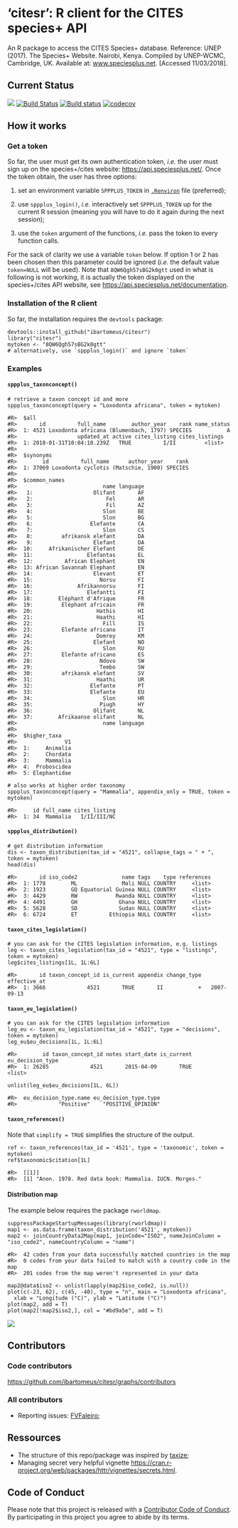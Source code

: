 ‘citesr’: R client for the CITES species+ API
=============================================

An R package to access the CITES Species+ database. Reference: UNEP
(2017). The Species+ Website. Nairobi, Kenya. Compiled by UNEP-WCMC,
Cambridge, UK. Available at: www.speciesplus.net. \[Accessed
11/03/2018\].

Current Status
--------------

![](https://img.shields.io/badge/citesr-InDevelopment-d7ae67.svg)
[![Build
Status](https://travis-ci.org/ibartomeus/citesr.svg?branch=master)](https://travis-ci.org/ibartomeus/citesr)
[![Build
status](https://ci.appveyor.com/api/projects/status/j8u04bwan0kqpn0f?svg=true)](https://ci.appveyor.com/project/KevCaz/citesr)
[![codecov](https://codecov.io/gh/ibartomeus/citesr/branch/master/graph/badge.svg)](https://codecov.io/gh/ibartomeus/citesr)

How it works
------------

### Get a token

So far, the user must get its own authentication token, *i.e.* the user
must sign up on the species+/cites website:
<https://api.speciesplus.net/>. Once the token obtain, the user has
three options:

1.  set an environment variable `SPPPLUS_TOKEN` in
    [`.Renviron`](https://stat.ethz.ch/R-manual/R-devel/library/base/html/Startup.html)
    file (preferred);

2.  use `sppplus_login()`, *i.e.* interactively set `SPPPLUS_TOKEN` up
    for the current R session (meaning you will have to do it again
    during the next session);

3.  use the `token` argument of the functions, *i.e.* pass the token to
    every function calls.

For the sack of clarity we use a variable `token` below. If option 1 or
2 has been chosen then this parameter could be ignored (*i.e.* the
default value `token=NULL` will be used). Note that `8QW6Qgh57sBG2k0gtt`
used in what is following is not working, it is actually the token
displayed on the species+/cites API website, see
<https://api.speciesplus.net/documentation>.

### Installation of the R client

So far, the installation requires the `devtools` package:

    devtools::install_github("ibartomeus/citesr")
    library("citesr")
    mytoken <- "8QW6Qgh57sBG2k0gtt"
    # alternatively, use `sppplus_login()` and ignore `token`

### Examples

#### `sppplus_taxonconcept()`

    # retrieve a taxon concept id and more
    sppplus_taxonconcept(query = "Loxodonta africana", token = mytoken)

    #R>  $all
    #R>       id          full_name        author_year    rank name_status
    #R>  1: 4521 Loxodonta africana (Blumenbach, 1797) SPECIES           A
    #R>                   updated_at active cites_listing cites_listings
    #R>  1: 2018-01-31T10:04:10.239Z   TRUE          I/II         <list>
    #R>  
    #R>  $synonyms
    #R>        id          full_name      author_year    rank
    #R>  1: 37069 Loxodonta cyclotis (Matschie, 1900) SPECIES
    #R>  
    #R>  $common_names
    #R>                           name language
    #R>   1:                   Olifant       AF
    #R>   2:                       Fel       AR
    #R>   3:                       Fil       AZ
    #R>   4:                      Slon       BE
    #R>   5:                      Slon       BG
    #R>   6:                  Elefante       CA
    #R>   7:                      Slon       CS
    #R>   8:         afrikansk elefant       DA
    #R>   9:                   Elefant       DA
    #R>  10:     Afrikanischer Elefant       DE
    #R>  11:                 Elefantas       EL
    #R>  12:          African Elephant       EN
    #R>  13: African Savannah Elephant       EN
    #R>  14:                   Elevant       ET
    #R>  15:                     Norsu       FI
    #R>  16:              Afrikannorsu       FI
    #R>  17:                 Elefantti       FI
    #R>  18:        Eléphant d'Afrique       FR
    #R>  19:         Eléphant africain       FR
    #R>  20:                    Hathis       HI
    #R>  21:                    Haathi       HI
    #R>  22:                      Fill       IS
    #R>  23:         Elefante africano       IT
    #R>  24:                    Domrey       KM
    #R>  25:                   Elefant       NO
    #R>  26:                      Slon       RU
    #R>  27:         Elefante africano       ES
    #R>  28:                     Ndovo       SW
    #R>  29:                     Tembo       SW
    #R>  30:         afrikansk elefant       SV
    #R>  31:                    Haathi       UR
    #R>  32:                  Elefante       PT
    #R>  33:                  Elefante       EU
    #R>  34:                      Slon       HR
    #R>  35:                     Piugh       HY
    #R>  36:                   Olifant       NL
    #R>  37:        Afrikaanse olifant       NL
    #R>                           name language
    #R>  
    #R>  $higher_taxa
    #R>               V1
    #R>  1:     Animalia
    #R>  2:     Chordata
    #R>  3:     Mammalia
    #R>  4:  Proboscidea
    #R>  5: Elephantidae

    # also works at higher order taxonomy
    sppplus_taxonconcept(query = "Mammalia", appendix_only = TRUE, token = mytoken)

    #R>     id full_name cites_listing
    #R>  1: 34  Mammalia   I/II/III/NC

#### `sppplus_distribution()`

    # get distribution information
    dis <- taxon_distribution(tax_id = "4521", collapse_tags = " + ", token = mytoken)
    head(dis)

    #R>       id iso_code2              name tags    type references
    #R>  1: 1778        ML              Mali NULL COUNTRY     <list>
    #R>  2: 1923        GQ Equatorial Guinea NULL COUNTRY     <list>
    #R>  3: 4429        RW            Rwanda NULL COUNTRY     <list>
    #R>  4: 4491        GH             Ghana NULL COUNTRY     <list>
    #R>  5: 5628        SD             Sudan NULL COUNTRY     <list>
    #R>  6: 6724        ET          Ethiopia NULL COUNTRY     <list>

#### `taxon_cites_legislation()`

    # you can ask for the CITES legislation information, e.g. listings
    leg <- taxon_cites_legislation(tax_id = "4521", type = "listings", token = mytoken)
    leg$cites_listings[1L, 1L:6L]

    #R>       id taxon_concept_id is_current appendix change_type effective_at
    #R>  1: 3666             4521       TRUE       II           +   2007-09-13

#### `taxon_eu_legislation()`

    # you can ask for the CITES legislation information
    leg_eu <- taxon_eu_legislation(tax_id = "4521", type = "decisions", token = mytoken)
    leg_eu$eu_decisions[1L, 1L:6L]

    #R>        id taxon_concept_id notes start_date is_current eu_decision_type
    #R>  1: 26285             4521       2015-04-09       TRUE           <list>

    unlist(leg_eu$eu_decisions[1L, 6L])

    #R>  eu_decision_type.name eu_decision_type.type 
    #R>             "Positive"    "POSITIVE_OPINION"

#### `taxon_references()`

Note that `simplify = TRUE` simplifies the structure of the output.

    ref <- taxon_references(tax_id = '4521', type = 'taxonomic', token = mytoken)
    ref$taxonomic$citation[1L]

    #R>  [[1]]
    #R>  [1] "Anon. 1978. Red data book: Mammalia. IUCN. Morges."

#### Distribution map

The example below requires the package `rworldmap`.

    suppressPackageStartupMessages(library(rworldmap))
    map1 <- as.data.frame(taxon_distribution('4521', mytoken))
    map2 <- joinCountryData2Map(map1, joinCode="ISO2", nameJoinColumn = "iso_code2", nameCountryColumn = "name")

    #R>  42 codes from your data successfully matched countries in the map
    #R>  0 codes from your data failed to match with a country code in the map
    #R>  201 codes from the map weren't represented in your data

    map2@data$iso2 <- unlist(lapply(map2$iso_code2, is.null))
    plot(c(-23, 62), c(45, -40), type = "n", main = "Loxodonta africana",
      xlab = "Longitude (°C)", ylab = "Latitude (°C)")
    plot(map2, add = T)
    plot(map2[!map2$iso2,], col = "#bd9a5e", add = T)

<img src="inst/assets/img/map-1.png" style="display: block; margin: auto;" />

Contributors
------------

### Code contributors

<https://github.com/ibartomeus/citesr/graphs/contributors>

### All contributors

-   Reporting issues: [FVFaleiro](https://github.com/FVFaleiro);

Ressources
----------

-   The structure of this repo/package was inspired by
    [taxize](https://github.com/ropensci/taxize);
-   Managing secret very helpful vignette
    <https://cran.r-project.org/web/packages/httr/vignettes/secrets.html>.

Code of Conduct
---------------

Please note that this project is released with a [Contributor Code of
Conduct](CONDUCT.md). By participating in this project you agree to
abide by its terms.
